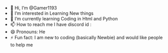 - 👋 Hi, I’m @Gamer1193
- 👀 I’m interested in Learning New things
- 🌱 I’m currently learning Coding in Html and Python
- 📫 How to reach me I have discord id : 
- 😄 Pronouns: He
- ⚡ Fun fact: I am new to coding (basically Newbie) and would like people to help me

